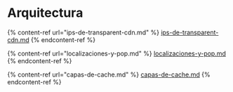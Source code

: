 # Arquitectura

{% content-ref url="ips-de-transparent-cdn.md" %}
[ips-de-transparent-cdn.md](ips-de-transparent-cdn.md)
{% endcontent-ref %}

{% content-ref url="localizaciones-y-pop.md" %}
[localizaciones-y-pop.md](localizaciones-y-pop.md)
{% endcontent-ref %}

{% content-ref url="capas-de-cache.md" %}
[capas-de-cache.md](capas-de-cache.md)
{% endcontent-ref %}

